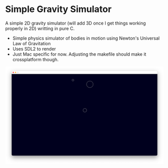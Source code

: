 # Simple Gravity Simulator

A simple 2D gravity simulator (will add 3D once I get things working properly in 2D) writting in pure C.

* Simple physics simulator of bodies in motion using Newton's Universal Law of Gravitation
* Uses SDL2 to render
* Just Mac specific for now. Adjusting the makefile should make it crossplatform though.

![Screenshot of Program](./img.png "Screenshot of Program")